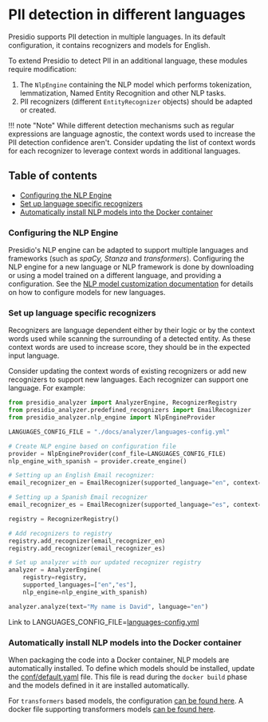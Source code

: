 # PII detection in different languages

Presidio supports PII detection in multiple languages.
In its default configuration, it contains recognizers and models for English.

To extend Presidio to detect PII in an additional language, these modules require modification:

1. The `NlpEngine` containing the NLP model which performs tokenization,
lemmatization, Named Entity Recognition and other NLP tasks.
2. PII recognizers (different `EntityRecognizer` objects) should be adapted or created.

!!! note "Note"
    While different detection mechanisms such as regular expressions are language agnostic, the context words used to increase the PII detection confidence aren't. Consider updating the list of context words for each recognizer to leverage context words in additional languages.

## Table of contents

- [Configuring the NLP Engine](#configuring-the-nlp-engine)
- [Set up language specific recognizers](#set-up-language-specific-recognizers)
- [Automatically install NLP models into the Docker container](#automatically-install-nlp-models-into-the-docker-container)

### Configuring the NLP Engine

Presidio's NLP engine can be adapted to support multiple languages and frameworks (such as *spaCy, Stanza* and *transformers*).
Configuring the NLP engine for a new language or NLP framework is done by downloading or using a model trained on a different language, and providing a configuration.
See the [NLP model customization documentation](customizing_nlp_models.md) for details on how to configure models for new languages.


### Set up language specific recognizers

Recognizers are language dependent either by their logic or by the context words used while scanning the surrounding of a detected entity.
As these context words are used to increase score, they should be in the expected input language.

Consider updating the context words of existing recognizers or add new recognizers to support new languages.
Each recognizer can support one language. For example:

```python
from presidio_analyzer import AnalyzerEngine, RecognizerRegistry
from presidio_analyzer.predefined_recognizers import EmailRecognizer
from presidio_analyzer.nlp_engine import NlpEngineProvider

LANGUAGES_CONFIG_FILE = "./docs/analyzer/languages-config.yml"

# Create NLP engine based on configuration file
provider = NlpEngineProvider(conf_file=LANGUAGES_CONFIG_FILE)
nlp_engine_with_spanish = provider.create_engine()

# Setting up an English Email recognizer:
email_recognizer_en = EmailRecognizer(supported_language="en", context=["email", "mail"])

# Setting up a Spanish Email recognizer
email_recognizer_es = EmailRecognizer(supported_language="es", context=["correo", "electrónico"])

registry = RecognizerRegistry()

# Add recognizers to registry
registry.add_recognizer(email_recognizer_en)
registry.add_recognizer(email_recognizer_es)

# Set up analyzer with our updated recognizer registry
analyzer = AnalyzerEngine(
    registry=registry,
    supported_languages=["en","es"],
    nlp_engine=nlp_engine_with_spanish)

analyzer.analyze(text="My name is David", language="en")
```
Link to LANGUAGES_CONFIG_FILE=[languages-config.yml](https://github.com/microsoft/presidio/blob/main/docs/analyzer/languages-config.yml)

### Automatically install NLP models into the Docker container

When packaging the code into a Docker container, NLP models are automatically installed.
To define which models should be installed,
update the [conf/default.yaml](https://github.com/microsoft/presidio/blob/main/presidio-analyzer/conf/default.yaml) file. This file is read during
the `docker build` phase and the models defined in it are installed automatically.

For `transformers` based models, the configuration [can be found here](https://github.com/microsoft/presidio/blob/main/presidio-analyzer/conf/transformers.yaml). 
A docker file supporting transformers models [can be found here](https://github.com/microsoft/presidio/blob/main/presidio-analyzer/Dockerfile.transformers).
